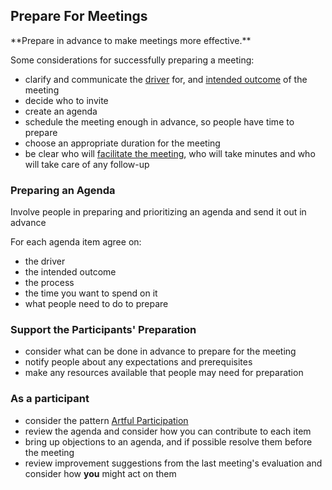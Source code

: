 ## Prepare For Meetings

<summary>
**Prepare in advance to make meetings more effective.**
</summary>

Some considerations for successfully preparing a meeting:

- clarify and communicate the [driver](glossary:driver) for, and [intended outcome](glossary:intended-outcome) of the meeting
- decide who to invite
- create an agenda
- schedule the meeting enough in advance, so people have time to prepare
- choose an appropriate duration for the meeting
- be clear who will [facilitate the meeting](section:facilitate-meetings), who will take minutes and who will take care of any follow-up

### Preparing an Agenda

Involve people in preparing and prioritizing an agenda and send it out in advance

For each agenda item agree on:

- the driver
- the intended outcome
- the process
- the time you want to spend on it
- what people need to do to prepare

### Support the Participants' Preparation

- consider what can be done in advance to prepare for the meeting
- notify people about any expectations and prerequisites
- make any resources available that people may need for preparation

### As a participant

- consider the pattern [Artful Participation](section:artful-participation)
- review the agenda and consider how you can contribute to each item
- bring up objections to an agenda, and if possible resolve them before the meeting
- review improvement suggestions from the last meeting's evaluation and consider how **you** might act on them
